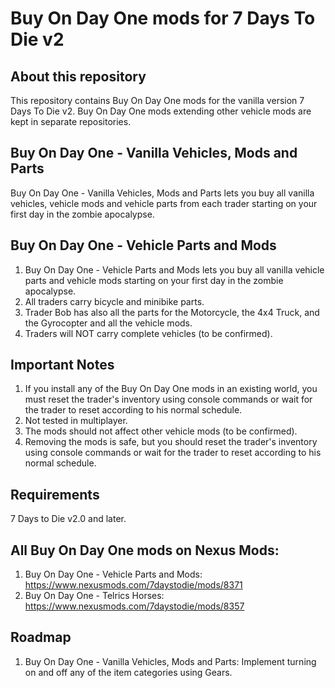 # Buy On Day One mods for 7 Days To Die v2

## About this repository
This repository contains Buy On Day One mods for the vanilla version 7 Days To Die v2. 
Buy On Day One mods extending other vehicle mods are kept in separate repositories.

## Buy On Day One - Vanilla Vehicles, Mods and Parts
Buy On Day One - Vanilla Vehicles, Mods and Parts lets you buy all vanilla vehicles, vehicle mods and vehicle parts from each trader starting on your first day in the zombie apocalypse. 

## Buy On Day One - Vehicle Parts and Mods
1. Buy On Day One - Vehicle Parts and Mods lets you buy all vanilla vehicle parts and vehicle mods starting on your first day in the zombie apocalypse. 
2. All traders carry bicycle and minibike parts.
3. Trader Bob has also all the parts for the Motorcycle, the 4x4 Truck, and the Gyrocopter and all the vehicle mods. 
4. Traders will NOT carry complete vehicles (to be confirmed).

## Important Notes 
1. If you install any of the Buy On Day One mods in an existing world, you must reset the trader's inventory using console commands or wait for the trader to reset according to his normal schedule.
2. Not tested in multiplayer.
3. The mods should not affect other vehicle mods (to be confirmed).
4. Removing the mods is safe, but you should reset the trader's inventory using console commands or wait for the trader to reset according to his normal schedule.

## Requirements
 7 Days to Die v2.0 and later.

## All Buy On Day One mods on Nexus Mods:
1. Buy On Day One - Vehicle Parts and Mods: https://www.nexusmods.com/7daystodie/mods/8371
2. Buy On Day One - Telrics Horses: https://www.nexusmods.com/7daystodie/mods/8357


## Roadmap
1. Buy On Day One - Vanilla Vehicles, Mods and Parts: Implement turning on and off any of the item categories using Gears.
